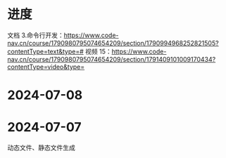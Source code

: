 # 进度
文档
3.命令行开发：https://www.code-nav.cn/course/1790980795074654209/section/1790994968252821505?contentType=text&type=#
视频
15：https://www.code-nav.cn/course/1790980795074654209/section/1791409101009170434?contentType=video&type=


# 2024-07-08


# 2024-07-07
动态文件、静态文件生成